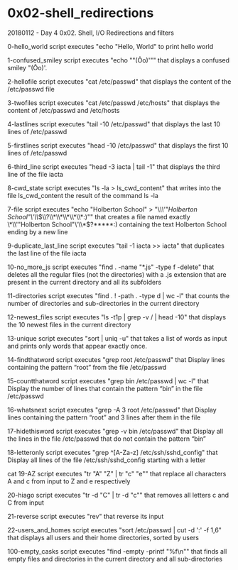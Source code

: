 # 0x02-shell_redirections
20180112 - Day 4 0x02. Shell, I/O Redirections and filters

0-hello_world
	script executes "echo "Hello, World" to print hello world

1-confused_smiley
	script executes "echo "\"(Ôo)'"" that displays a confused smiley "(Ôo)'.

2-hellofile
	script executes "cat /etc/passwd" that displays the content of the /etc/passwd file

3-twofiles
	script executes "cat /etc/passwd /etc/hosts" that displays the content of /etc/passwd and /etc/hosts

4-lastlines
	script executes "tail -10 /etc/passwd" that displays the last 10 lines of /etc/passwd

5-firstlines
	script executes "head -10 /etc/passwd" that displays the first 10 lines of /etc/passwd

6-third_line
	script executes "head -3 iacta | tail -1" that displays the third line of the file iacta

8-cwd_state
	script executes "ls -la > ls_cwd_content" that writes into the file ls_cwd_content the result of the command ls -la

7-file
	script executes "echo "Holberton School" > "\\*\\\\'\"Holberton School\"\\'\\\\*$\\?\\*\\*\\*\\*\\*:)"" that creates a file named exactly \*\\'"Holberton School"\'\\*$\?\*\*\*\*\*:) containing the text Holberton School ending by a new line

9-duplicate_last_line
	script executes "tail -1 iacta >> iacta" that duplicates the last line of the file iacta

10-no_more_js
	script executes "find . -name "*.js" -type f -delete" that deletes all the regular files (not the directories) with a .js extension that are present in the current directory and all its subfolders

11-directories
	script executes "find . ! -path . -type d | wc -l"  that counts the number of directories and sub-directories in the current directory

12-newest_files
	script executes "ls -t1p | grep -v / | head -10" that displays the 10 newest files in the current directory

13-unique
	script executes "sort | uniq -u" that takes a list of words as input and prints only words that appear exactly once.

14-findthatword 
	script executes "grep root /etc/passwd" that Display lines containing the pattern “root” from the file /etc/passwd

15-countthatword
	script executes "grep bin /etc/passwd | wc -l" that Display the number of lines that contain the pattern “bin” in the file /etc/passwd

16-whatsnext
	script executes "grep -A 3 root /etc/passwd" that Display lines containing the pattern “root” and 3 lines after them in the file

17-hidethisword
	script executes "grep -v bin /etc/passwd" that Display all the lines in the file /etc/passwd that do not contain the pattern “bin”

18-letteronly
	script executes "grep ^[A-Za-z] /etc/ssh/sshd_config" that Display all lines of the file /etc/ssh/sshd_config starting with a letter

cat 19-AZ
	script executes "tr "A" "Z" | tr "c" "e"" that replace all characters A and c from input to Z and e respectively

20-hiago
	script executes "tr -d "C" | tr -d "c"" that removes all letters c and C from input

21-reverse
	script executes "rev" that reverse its input

22-users_and_homes
	script executes "sort /etc/passwd | cut -d ':' -f 1,6" that displays all users and their home directories, sorted by users

100-empty_casks
	script executes "find -empty -printf "%f\n"" that finds all empty files and directories in the current directory and all sub-directories
